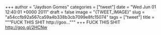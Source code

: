 
+++
author = "Jaydson Gomes"
categories = ["tweet"]
date = "Wed Jun 01 12:40:01 +0000 2011"
draft = false
image = "{TWEET_IMAGE}"
slug = "a54ccfb92a567ca59a4b338b3cb7099e8fc15074"
tags = ["tweet"]
title = """FUCK THIS SHIT http://goo..."""
+++
FUCK THIS SHIT http://goo.gl/2HCNw
